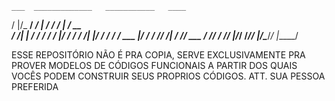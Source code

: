     ___  _____________   ___________   ____ 
   /   |/_  __/ ____/ | / / ____/   | / __ \
  / /| | / / / __/ /  |/ / /   / /| |/ / / /
 / ___ |/ / / /___/ /|  / /___/ ___ / /_/ / 
/_/  |_/_/ /_____/_/ |_/\____/_/  |_\____/  
                                                                                                                 
 ESSE REPOSITÓRIO NÃO É PRA COPIA, SERVE EXCLUSIVAMENTE PRA PROVER MODELOS DE CÓDIGOS FUNCIONAIS A PARTIR DOS QUAIS VOCÊS PODEM
 CONSTRUIR SEUS PROPRIOS CÓDIGOS.
 ATT.
 SUA PESSOA PREFERIDA
